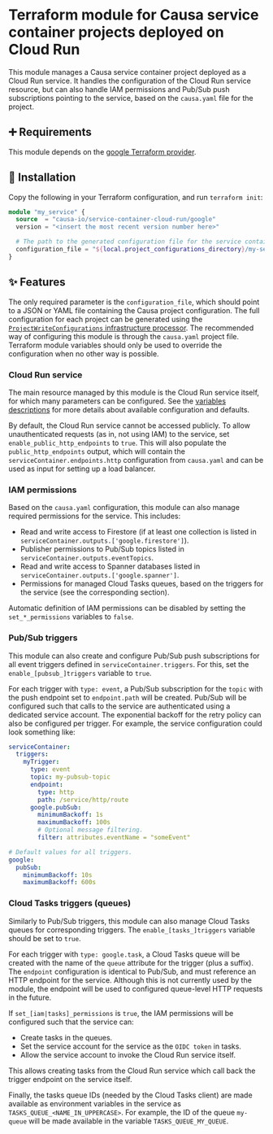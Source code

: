 # Terraform module for Causa service container projects deployed on Cloud Run

This module manages a Causa service container project deployed as a Cloud Run service. It handles the configuration of the Cloud Run service resource, but can also handle IAM permissions and Pub/Sub push subscriptions pointing to the service, based on the `causa.yaml` file for the project.

## ➕ Requirements

This module depends on the [google Terraform provider](https://registry.terraform.io/providers/hashicorp/google/latest).

## 🎉 Installation

Copy the following in your Terraform configuration, and run `terraform init`:

```terraform
module "my_service" {
  source  = "causa-io/service-container-cloud-run/google"
  version = "<insert the most recent version number here>"

  # The path to the generated configuration file for the service container project.
  configuration_file = "${local.project_configurations_directory}/my-service.json"
}
```

## ✨ Features

The only required parameter is the `configuration_file`, which should point to a JSON or YAML file containing the Causa project configuration. The full configuration for each project can be generated using the [`ProjectWriteConfigurations` infrastructure processor](https://github.com/causa-io/workspace-module-core#projectwriteconfigurations). The recommended way of configuring this module is through the `causa.yaml` project file. Terraform module variables should only be used to override the configuration when no other way is possible.

### Cloud Run service

The main resource managed by this module is the Cloud Run service itself, for which many parameters can be configured. See the [variables descriptions](./variables.tf) for more details about available configuration and defaults.

By default, the Cloud Run service cannot be accessed publicly. To allow unauthenticated requests (as in, not using IAM) to the service, set `enable_public_http_endpoints` to `true`. This will also populate the `public_http_endpoints` output, which will contain the `serviceContainer.endpoints.http` configuration from `causa.yaml` and can be used as input for setting up a load balancer.

### IAM permissions

Based on the `causa.yaml` configuration, this module can also manage required permissions for the service. This includes:

- Read and write access to Firestore (if at least one collection is listed in `serviceContainer.outputs.['google.firestore']`).
- Publisher permissions to Pub/Sub topics listed in `serviceContainer.outputs.eventTopics`.
- Read and write access to Spanner databases listed in `serviceContainer.outputs.['google.spanner']`.
- Permissions for managed Cloud Tasks queues, based on the triggers for the service (see the corresponding section).

Automatic definition of IAM permissions can be disabled by setting the `set_*_permissions` variables to `false`.

### Pub/Sub triggers

This module can also create and configure Pub/Sub push subscriptions for all event triggers defined in `serviceContainer.triggers`. For this, set the `enable_[pubsub_]triggers` variable to `true`.

For each trigger with `type: event`, a Pub/Sub subscription for the `topic` with the push endpoint set to `endpoint.path` will be created. Pub/Sub will be configured such that calls to the service are authenticated using a dedicated service account. The exponential backoff for the retry policy can also be configured per trigger. For example, the service configuration could look something like:

```yaml
serviceContainer:
  triggers:
    myTrigger:
      type: event
      topic: my-pubsub-topic
      endpoint:
        type: http
        path: /service/http/route
      google.pubSub:
        minimumBackoff: 1s
        maximumBackoff: 100s
        # Optional message filtering.
        filter: attributes.eventName = "someEvent"

# Default values for all triggers.
google:
  pubSub:
    minimumBackoff: 10s
    maximumBackoff: 600s
```

### Cloud Tasks triggers (queues)

Similarly to Pub/Sub triggers, this module can also manage Cloud Tasks queues for corresponding triggers. The `enable_[tasks_]triggers` variable should be set to `true`.

For each trigger with `type: google.task`, a Cloud Tasks queue will be created with the name of the `queue` attribute for the trigger (plus a suffix). The `endpoint` configuration is identical to Pub/Sub, and must reference an HTTP endpoint for the service. Although this is not currently used by the module, the endpoint will be used to configured queue-level HTTP requests in the future.

If `set_[iam|tasks]_permissions` is `true`, the IAM permissions will be configured such that the service can:

- Create tasks in the queues.
- Set the service account for the service as the `OIDC token` in tasks.
- Allow the service account to invoke the Cloud Run service itself.

This allows creating tasks from the Cloud Run service which call back the trigger endpoint on the service itself.

Finally, the tasks queue IDs (needed by the Cloud Tasks client) are made available as environment variables in the service as `TASKS_QUEUE_<NAME_IN_UPPERCASE>`. For example, the ID of the queue `my-queue` will be made available in the variable `TASKS_QUEUE_MY_QUEUE`.
